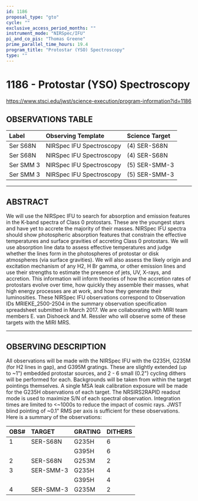 ```yaml
---
id: 1186
proposal_type: "gto"
cycle: ""
exclusive_access_period_months: ""
instrument_mode: "NIRSpec/IFU"
pi_and_co_pis: "Thomas Greene"
prime_parallel_time_hours: 19.4
program_title: "Protostar (YSO) Spectroscopy"
type: ""
---
```

# 1186 - Protostar (YSO) Spectroscopy
https://www.stsci.edu/jwst/science-execution/program-information?id=1186
## OBSERVATIONS TABLE
| Label       | Observing Template     | Science Target  |
| :---------- | :--------------------- | :-------------- |
| Ser S68N    | NIRSpec IFU Spectroscopy | (4) SER-S68N    |
| Ser S68N    | NIRSpec IFU Spectroscopy | (4) SER-S68N    |
| Ser SMM 3   | NIRSpec IFU Spectroscopy | (5) SER-SMM-3   |
| Ser SMM 3   | NIRSpec IFU Spectroscopy | (5) SER-SMM-3   |

---

## ABSTRACT

We will use the NIRSpec IFU to search for absorption and emission features in the K-band spectra of Class 0 protostars. These are the youngest stars and have yet to accrete the majority of their masses. NIRSpec IFU spectra should show photospheric absorption features that constrain the effective temperatures and surface gravities of accreting Class 0 protostars. We will use absorption line data to assess effective temperatures and judge whether the lines form in the photospheres of protostar or disk atmospheres (via surface gravities). We will also assess the likely origin and excitation mechanism of any H2, H Br gamma, or other emission lines and use their strengths to estimate the presence of jets, UV, X-rays, and accretion. This information will inform theories of how the accretion rates of protostars evolve over time, how quickly they assemble their masses, what high energy processes are at work, and how they generate their luminosities. These NIRSpec IFU observations correspond to Observation IDs MRIEKE_2500-2504 in the summary observation specification spreadsheet submitted in March 2017. We are collaborating with MIRI team members E. van Dishoeck and M. Ressler who will observe some of these targets with the MIRI MRS.

---

## OBSERVING DESCRIPTION

All observations will be made with the NIRSpec IFU with the G235H, G235M (for H2 lines in gap), and G395M gratings. These are slightly extended (up to ~1") embedded protostar sources, and 2 - 6 small (0.2") cycling dithers will be performed for each. Backgrounds will be taken from within the target pointings themselves. A single MSA leak calibration exposure will be made for the G235H observations of each target. The NRSIRS2RAPID readout mode is used to maximize S/N of each spectral observation. Integration times are limited to <~1000s to reduce the impact of cosmic rays. JWST blind pointing of ~0.1" RMS per axis is sufficient for these observations. Here is a summary of the observations:

| OBS# | TARGET    | GRATING | DITHERS |
| :--- | :-------- | :------ | :------ |
| 1    | SER-S68N  | G235H   | 6       |
|      |           | G395H   | 6       |
| 2    | SER-S68N  | G253M   | 2       |
| 3    | SER-SMM-3 | G235H   | 4       |
|      |           | G395H   | 4       |
| 4    | SER-SMM-3 | G235M   | 2       |